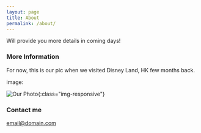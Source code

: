 ```yaml
---
layout: page
title: About
permalink: /about/
---
```


Will provide you more details in coming days!

### More Information

For now, this is our pic when we visited Disney Land, HK few months back.

image:

![Our Photo](/images/Virat-Tvisha-HK-Disney-IMG_20191003_162743.jpg){:class="img-responsive"}

### Contact me

[email@domain.com](mailto:ritzapds@gmail.com)
